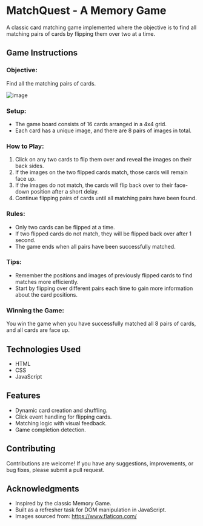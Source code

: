 # MatchQuest - A Memory Game

A classic card matching game implemented where the objective is to find all matching pairs of cards by flipping them over two at a time.

## Game Instructions

### Objective:
Find all the matching pairs of cards.

![image](https://github.com/altechemist/CodeTribe/assets/66011900/a6793879-6319-403a-98ea-368beccc5a22)


### Setup:
- The game board consists of 16 cards arranged in a 4x4 grid.
- Each card has a unique image, and there are 8 pairs of images in total.

### How to Play:
1. Click on any two cards to flip them over and reveal the images on their back sides.
2. If the images on the two flipped cards match, those cards will remain face up.
3. If the images do not match, the cards will flip back over to their face-down position after a short delay.
4. Continue flipping pairs of cards until all matching pairs have been found.

### Rules:
- Only two cards can be flipped at a time.
- If two flipped cards do not match, they will be flipped back over after 1 second.
- The game ends when all pairs have been successfully matched.

### Tips:
- Remember the positions and images of previously flipped cards to find matches more efficiently.
- Start by flipping over different pairs each time to gain more information about the card positions.

### Winning the Game:
You win the game when you have successfully matched all 8 pairs of cards, and all cards are face up.

## Technologies Used

- HTML
- CSS
- JavaScript

## Features

- Dynamic card creation and shuffling.
- Click event handling for flipping cards.
- Matching logic with visual feedback.
- Game completion detection.

## Contributing

Contributions are welcome! If you have any suggestions, improvements, or bug fixes, please submit a pull request.

## Acknowledgments

- Inspired by the classic Memory Game.
- Built as a refresher task for DOM manipulation in JavaScript.
- Images sourced from: https://www.flaticon.com/
